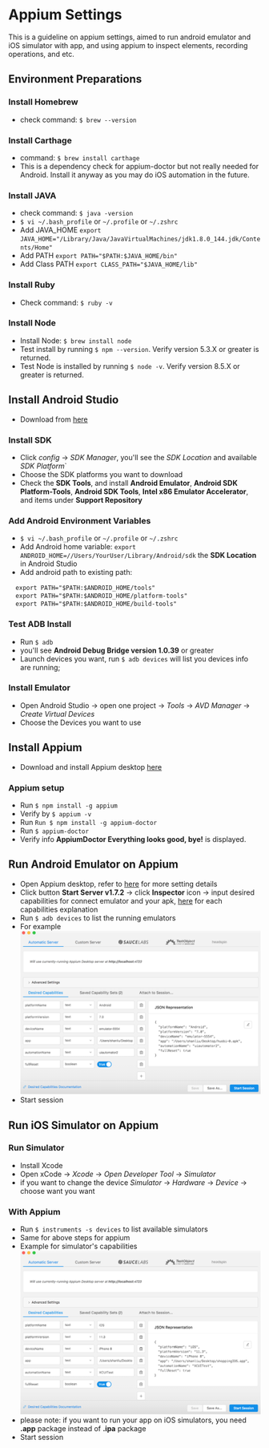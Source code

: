 # Appium Settings
This is a guideline on appium settings, aimed to run android emulator and iOS simulator with app, and using appium to inspect elements, recording operations, and etc.
## Environment Preparations
### Install Homebrew
* check command: `$ brew --version`
### Install Carthage
* command: `$ brew install carthage`
* This is a dependency check for appium-doctor but not really needed for Android. Install it anyway as you may do iOS automation in the future.
### Install JAVA
* check command: `$ java -version`
* `$ vi ~/.bash_profile` or `~/.profile` or `~/.zshrc`
* Add JAVA_HOME `export JAVA_HOME="/Library/Java/JavaVirtualMachines/jdk1.8.0_144.jdk/Contents/Home"`
* Add PATH `export PATH="$PATH:$JAVA_HOME/bin"`
* Add Class PATH `export CLASS_PATH="$JAVA_HOME/lib"`
### Install Ruby
* Check command: `$ ruby -v`
### Install Node
* Install Node: `$ brew install node`
* Test install by running `$ npm --version`. Verify version 5.3.X or greater is returned.
* Test Node is installed by running `$ node -v`. Verify version 8.5.X or greater is returned.
## Install Android Studio
* Download from [here](https://developer.android.com/studio/#mac-bundle)
### Install SDK
* Click *config* -> *SDK Manager*, you'll see the *SDK Location* and available *SDK Platform*`
* Choose the SDK platforms you want to download
* Check the **SDK Tools**, and install **Android Emulator**, **Android SDK Platform-Tools**, **Android SDK Tools**, **Intel x86 Emulator Accelerator**, and items under **Support Repository**
### Add Android Environment Variables
* `$ vi ~/.bash_profile` or `~/.profile` or `~/.zshrc`
* Add Android home variable:
`export ANDROID_HOME=//Users/YourUser/Library/Android/sdk` the **SDK Location** in Android Studio
* Add android path to existing path:
```
  export PATH="$PATH:$ANDROID_HOME/tools"
  export PATH="$PATH:$ANDROID_HOME/platform-tools"
  export PATH="$PATH:$ANDROID_HOME/build-tools"
```
### Test ADB Install
* Run `$ adb`
* you'll see **Android Debug Bridge version 1.0.39** or greater
* Launch devices you want, run `$ adb devices` will list you devices info are running;
### Install Emulator
* Open Android Studio -> open one project -> *Tools* -> *AVD Manager* -> *Create Virtual Devices*
* Choose the Devices you want to use
## Install Appium
* Download and install Appium desktop [here](http://appium.io/)
### Appium setup
* Run `$ npm install -g appium`
* Verify by `$ appium -v`
* Run `Run $ npm install -g appium-doctor`
* Run `$ appium-doctor`
* Verify info **AppiumDoctor Everything looks good, bye!** is displayed.
## Run Android Emulator on Appium
* Open Appium desktop, refer to [here](https://github.com/appium/appium-desktop) for more setting details
* Click button **Start Server v1.7.2** -> click **Inspector** icon -> input desired capabilities for connect emulator and your apk, [here](https://appium.io/docs/en/writing-running-appium/caps/) for each capabilities explanation
* Run `$ adb devices` to list the running emulators
* For example
![alt text](https://github.com/CassieRyu/AppiumMobileParallel/blob/master/resources/android-appium-capabilities.png "android appium desired capabilities setting")
* Start session
## Run iOS Simulator on Appium
### Run Simulator
* Install Xcode
* Open xCode -> *Xcode* -> *Open Developer Tool* -> *Simulator*
* if you want to change the device *Simulator* -> *Hardware* -> *Device* -> choose want you want
### With Appium
* Run `$ instruments -s devices` to list available simulators
* Same for above steps for appium
* Example for simulator's capabilities
![alt text](https://github.com/CassieRyu/AppiumMobileParallel/blob/master/resources/iOS-appium-capabilities.png "iOS appium desired capabilities setting")
* please note: if you want to run your app on iOS simulators, you need **.app** package instead of **.ipa** package
* Start session
